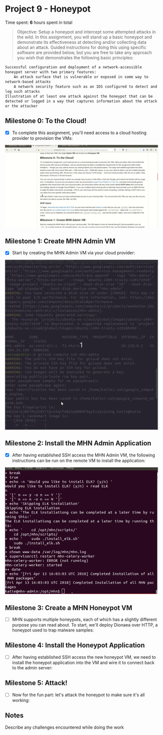 # Project 9 - Honeypot

Time spent: **6** hours spent in total

> Objective: Setup a honeypot and intercept some attempted attacks in the wild.
In this assignment, you will stand up a basic honeypot and demonstrate its effectiveness at detecting and/or collecting data about an attack. Guided instructions for doing this using specific software are provided below, but you are free to take any approach you wish that demonstrates the following basic principles:

    Successful configuration and deployment of a network-accessible honeypot server with two primary features:
        An attack surface that is vulnerable or exposed in some way to network-based attacks
        A network security feature such as an IDS configured to detect and log such attacks
    Illustration of at least one attack against the honeypot that can be detected or logged in a way that captures information about the attack or the attacker


## Milestone 0: To the Cloud!

- [x] To complete this assignment, you'll need access to a cloud hosting provider to provision the VMs: 
<img src='Milestone-0.gif' title='Milestone 0' width='' alt='' />

## Milestone 1: Create MHN Admin VM

- [x] Start by creating the MHN Admin VM via your cloud provider: 
<img src='Milestone-1.gif' title='Milestone 1' width='' alt='' />

## Milestone 2: Install the MHN Admin Application

- [x] After having established SSH access the MHN Admin VM, the following instructions can be run on the remote VM to install the application: 
<img src='Milestone-2.gif' title='Milestone 2' width='' alt='' />

## Milestone 3: Create a MHN Honeypot VM

- [ ] MHN supports multiple honeypots, each of which has a slightly different purpose you can read about. To start, we'll deploy Dionaea over HTTP, a honeypot used to trap malware samples:

## Milestone 4: Install the Honeypot Application

- [ ] After having established SSH access the new honeypot VM, we need to install the honeypot application into the VM and wire it to connect back to the admin server:

## Milestone 5: Attack!

- [ ] Now for the fun part: let's attack the honeypot to make sure it's all working:

## Notes

Describe any challenges encountered while doing the work
